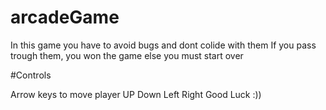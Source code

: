 # arcadeGame

In this game you have to avoid bugs and dont colide with them 
If you pass trough them, you won the game else you must start over

#Controls

Arrow keys to move player 
UP Down Left Right
Good Luck :))
